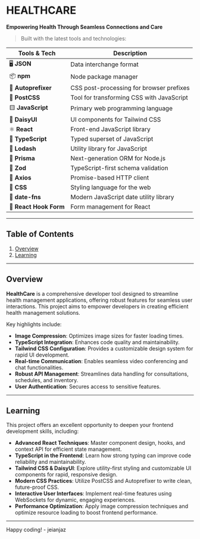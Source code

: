 # HEALTHCARE
**Empowering Health Through Seamless Connections and Care**



> Built with the latest tools and technologies:

| Tools & Tech            | Description                                  |
|-------------------------|----------------------------------------------|
| 🖥 **JSON**             | Data interchange format                      |
| 📦 **npm**              | Node package manager                         |
| 🔧 **Autoprefixer**     | CSS post-processing for browser prefixes     |
| 🎨 **PostCSS**          | Tool for transforming CSS with JavaScript    |
| 🟨 **JavaScript**       | Primary web programming language             |
| 🌿 **DaisyUI**          | UI components for Tailwind CSS               |
| ⚛ **React**            | Front-end JavaScript library                 |
| 🔹 **TypeScript**       | Typed superset of JavaScript                 |
| 🔵 **Lodash**           | Utility library for JavaScript               |
| 💾 **Prisma**           | Next-generation ORM for Node.js              |
| 🔷 **Zod**              | TypeScript-first schema validation           |
| 🔁 **Axios**            | Promise-based HTTP client                    |
| 🎨 **CSS**              | Styling language for the web                 |
| 📅 **date-fns**         | Modern JavaScript date utility library       |
| 📝 **React Hook Form**  | Form management for React                    |

---

## Table of Contents
1. [Overview](#overview)  
2. [Learning](#learning)  

---

## Overview
**HealthCare** is a comprehensive developer tool designed to streamline health management applications, offering robust features for seamless user interactions. This project aims to empower developers in creating efficient health management solutions.

Key highlights include:
- **Image Compression**: Optimizes image sizes for faster loading times.  
- **TypeScript Integration**: Enhances code quality and maintainability.  
- **Tailwind CSS Configuration**: Provides a customizable design system for rapid UI development.  
- **Real-time Communication**: Enables seamless video conferencing and chat functionalities.  
- **Robust API Management**: Streamlines data handling for consultations, schedules, and inventory.  
- **User Authentication**: Secures access to sensitive features.

---

## Learning
This project offers an excellent opportunity to deepen your frontend development skills, including:
- **Advanced React Techniques**: Master component design, hooks, and context API for efficient state management.
- **TypeScript in the Frontend**: Learn how strong typing can improve code reliability and maintainability.
- **Tailwind CSS & DaisyUI**: Explore utility-first styling and customizable UI components for rapid, responsive design.
- **Modern CSS Practices**: Utilize PostCSS and Autoprefixer to write clean, future-proof CSS.
- **Interactive User Interfaces**: Implement real-time features using WebSockets for dynamic, engaging experiences.
- **Performance Optimization**: Apply image compression techniques and optimize resource loading to boost frontend performance.

---

Happy coding! - jeianjaz
